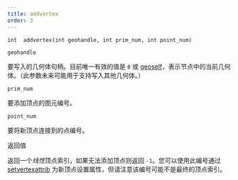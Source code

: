 ```yaml
---
title: addvertex
order: 3
---
```

  

`int  addvertex(int geohandle, int prim_num, int point_num)`  

`geohandle`  

要写入的几何体句柄。目前唯一有效的值是 `0` 或 [geoself](./geoself "返回当前几何体的句柄。")，表示节点中的当前几何体。（此参数未来可能用于支持写入其他几何体。）  

`prim_num`  

要添加顶点的图元编号。  

`point_num`  

要将新顶点连接到的点编号。  

返回值  

返回一个*线性*顶点索引，如果无法添加顶点则返回 `-1`。您可以使用此编号通过 [setvertexattrib](../attributes-and-intrinsics/setvertexattrib "设置几何体中的顶点属性。") 为新顶点设置属性，但请注意该编号可能不是最终的顶点索引。
